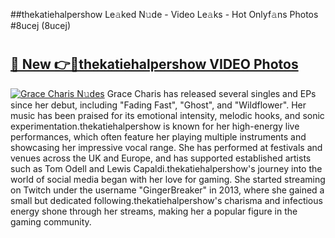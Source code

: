 ##thekatiehalpershow Le𝚊ked N𝚞de - Video Le𝚊ks - Hot Onlyf𝚊ns Photos #8ucej (8ucej)

# <h2><a href="https://mediaupload.pro?title=thekatiehalpershow&ref=9FEB">🔗 New 👉🔴thekatiehalpershow VIDEO Photos</a></h2>

[![Grace Charis N𝚞des](https://i.imgur.com/rIISA9y.gif)](https://mediaupload.pro?title=thekatiehalpershow&ref=9FEB)
Grace Charis has released several singles and EPs since her debut, including "Fading Fast", "Ghost", and "Wildflower". Her music has been praised for its emotional intensity, melodic hooks, and sonic experimentation.thekatiehalpershow is known for her high-energy live performances, which often feature her playing multiple instruments and showcasing her impressive vocal range. She has performed at festivals and venues across the UK and Europe, and has supported established artists such as Tom Odell and Lewis Capaldi.thekatiehalpershow's journey into the world of social media began with her love for gaming. She started streaming on Twitch under the username "GingerBreaker" in 2013, where she gained a small but dedicated following.thekatiehalpershow's charisma and infectious energy shone through her streams, making her a popular figure in the gaming community.